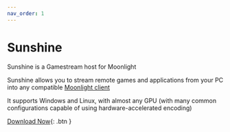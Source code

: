 ```yaml
---
nav_order: 1
---
```

# Sunshine
Sunshine is a Gamestream host for Moonlight

Sunshine allows you to stream remote games and applications from your PC into any compatible [Moonlight client](https://moonlight-stream.org)

It supports Windows and Linux, with almost any GPU (with many common configurations capable of using hardware-accelerated encoding)

[Download Now](https://github.com/loki-47-6F-64/sunshine/releases){: .btn }
